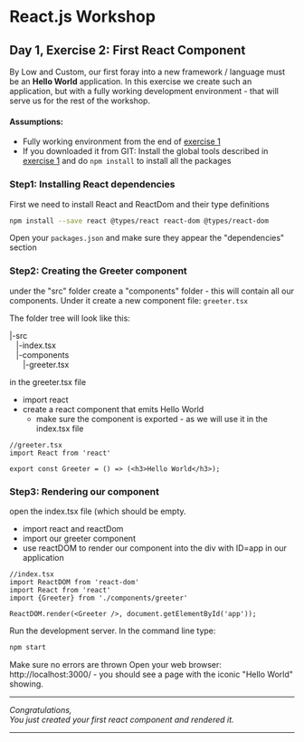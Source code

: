 # React.js Workshop


## Day 1, Exercise 2: First React Component
By Low and Custom, our first foray into a new framework / language must be an **Hello World** application.
In this exercise we create such an application, but with a fully working development environment - that will serve us for the rest of the workshop.

#### Assumptions:
 - Fully working environment from the end of [exercise 1][RWS_EX1]
 - If you downloaded it from GIT: Install the global tools described in [exercise 1][RWS_EX1] and do `npm install` to install all the packages 

### Step1: Installing React dependencies
First we need to install React and ReactDom and their type definitions

```sh
npm install --save react @types/react react-dom @types/react-dom 
```
Open your `packages.json` and make sure they appear the "dependencies" section

### Step2: Creating the Greeter component
under the "src" folder create a "components" folder - this will contain all our components.
Under it create a new component file: `greeter.tsx`

The folder tree will look like this:
<div>|-src </div>
<div>&nbsp; &nbsp;|-index.tsx</div>
<div>&nbsp; &nbsp;|-components</div>
<div>&nbsp; &nbsp;&nbsp; &nbsp;|-greeter.tsx</div>

in the greeter.tsx file
- import react
- create a react component that emits Hello World
    - make sure the component is exported - as we will use it in the index.tsx file

```
//greeter.tsx
import React from 'react'

export const Greeter = () => (<h3>Hello World</h3>); 
```

### Step3: Rendering our component
open the index.tsx file (which should be empty.
- import react and reactDom
- import our greeter component
- use reactDOM to render our component into the div with ID=app in our application
```
//index.tsx
import ReactDOM from 'react-dom'
import React from 'react'
import {Greeter} from './components/greeter'

ReactDOM.render(<Greeter />, document.getElementById('app'));
```


Run the development server. In the command line type:
```sh
npm start
```
Make sure no errors are thrown
Open your web browser: http://localhost:3000/  - you should see a page with the iconic "Hello World" showing.

<hr/>
<em>Congratulations,</em><br/>
<em>You just created your first react component and rendered it.</em>
<hr/>


   [RWS_EX1]: <https://github.com/nirrotsh/reactjs_workshop/tree/master/day01/ex1>
   
